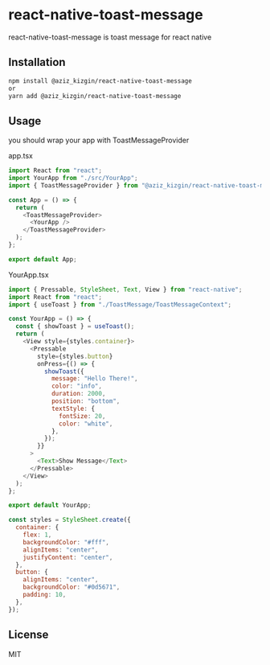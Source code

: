 <!-- @format -->

# react-native-toast-message

react-native-toast-message is toast message for react native

## Installation

```bash
npm install @aziz_kizgin/react-native-toast-message
or
yarn add @aziz_kizgin/react-native-toast-message
```

## Usage

you should wrap your app with ToastMessageProvider

app.tsx

```javascript
import React from "react";
import YourApp from "./src/YourApp";
import { ToastMessageProvider } from "@aziz_kizgin/react-native-toast-message";

const App = () => {
  return (
    <ToastMessageProvider>
      <YourApp />
    </ToastMessageProvider>
  );
};

export default App;
```

YourApp.tsx

```javascript
import { Pressable, StyleSheet, Text, View } from "react-native";
import React from "react";
import { useToast } from "./ToastMessage/ToastMessageContext";

const YourApp = () => {
  const { showToast } = useToast();
  return (
    <View style={styles.container}>
      <Pressable
        style={styles.button}
        onPress={() => {
          showToast({
            message: "Hello There!",
            color: "info",
            duration: 2000,
            position: "bottom",
            textStyle: {
              fontSize: 20,
              color: "white",
            },
          });
        }}
      >
        <Text>Show Message</Text>
      </Pressable>
    </View>
  );
};

export default YourApp;

const styles = StyleSheet.create({
  container: {
    flex: 1,
    backgroundColor: "#fff",
    alignItems: "center",
    justifyContent: "center",
  },
  button: {
    alignItems: "center",
    backgroundColor: "#0d5671",
    padding: 10,
  },
});
```

## License

MIT
